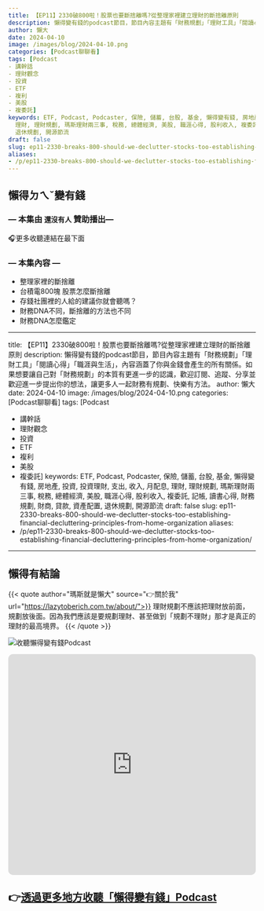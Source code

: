 ```yaml
---
title: 【EP11】2330破800啦！股票也要斷捨離嗎?從整理家裡建立理財的斷捨離原則
description: 懶得變有錢的podcast節目，節目內容主題有「財務規劃」「理財工具」「閱讀心得」「職涯與生活」，內容涵蓋了你與金錢會產生的所有關係。如果想要讓自己對「財務規劃」的本質有更進一步的認識，歡迎訂閱、追蹤、分享並歡迎進一步提出你的想法，讓更多人一起財務有規劃、快樂有方法。
author: 懶大
date: 2024-04-10
image: /images/blog/2024-04-10.png
categories: [Podcast聊聊看]
tags: [Podcast
- 講幹話
- 理財觀念
- 投資
- ETF
- 複利
- 美股
- 複委託]
keywords: ETF, Podcast, Podcaster, 保險, 儲蓄, 台股, 基金, 懶得變有錢, 房地產, 投資, 投資理財, 支出, 收入, 月配息,
  理財, 理財規劃, 瑪斯理財兩三事, 稅務, 總體經濟, 美股, 職涯心得, 股利收入, 複委託, 記帳, 讀書心得, 財務規劃, 財商, 貸款, 資產配置,
  退休規劃, 開源節流
draft: false
slug: ep11-2330-breaks-800-should-we-declutter-stocks-too-establishing-financial-decluttering-principles-from-home-organization
aliases:
- /p/ep11-2330-breaks-800-should-we-declutter-stocks-too-establishing-financial-decluttering-principles-from-home-organization/
---
```

## 懶得ㄉㄟˇ變有錢

### — 本集由 `還沒有人` 贊助播出—

🎧更多收聽連結在最下面

### — **本集內容** —

- 整理家裡的斷捨離
- 台積電800塊 股票怎麼斷捨離
- 存錢社團裡的人給的建議你就會聽嗎？
- 財務DNA不同，斷捨離的方法也不同
- 財務DNA怎麼鑑定

---
title: 【EP11】2330破800啦！股票也要斷捨離嗎?從整理家裡建立理財的斷捨離原則
description: 懶得變有錢的podcast節目，節目內容主題有「財務規劃」「理財工具」「閱讀心得」「職涯與生活」，內容涵蓋了你與金錢會產生的所有關係。如果想要讓自己對「財務規劃」的本質有更進一步的認識，歡迎訂閱、追蹤、分享並歡迎進一步提出你的想法，讓更多人一起財務有規劃、快樂有方法。
author: 懶大
date: 2024-04-10
image: /images/blog/2024-04-10.png
categories: [Podcast聊聊看]
tags: [Podcast
- 講幹話
- 理財觀念
- 投資
- ETF
- 複利
- 美股
- 複委託]
keywords: ETF, Podcast, Podcaster, 保險, 儲蓄, 台股, 基金, 懶得變有錢, 房地產, 投資, 投資理財, 支出, 收入, 月配息,
  理財, 理財規劃, 瑪斯理財兩三事, 稅務, 總體經濟, 美股, 職涯心得, 股利收入, 複委託, 記帳, 讀書心得, 財務規劃, 財商, 貸款, 資產配置,
  退休規劃, 開源節流
draft: false
slug: ep11-2330-breaks-800-should-we-declutter-stocks-too-establishing-financial-decluttering-principles-from-home-organization
aliases:
- /p/ep11-2330-breaks-800-should-we-declutter-stocks-too-establishing-financial-decluttering-principles-from-home-organization/
---


## 懶得有結論


{{< quote author="瑪斯就是懶大" source="👉關於我" url="https://lazytoberich.com.tw/about/">}}
理財規劃不應該把理財放前面，規劃放後面。因為我們應該是要規劃理財、甚至做到「規劃不理財」那才是真正的理財的最高境界。
{{< /quote >}}


![收聽懶得變有錢Podcast](/images/blog/lazytoberich.svg)


<iframe id="embedPlayer" src="https://embed.podcasts.apple.com/us/podcast/%E6%87%B6%E5%BE%97%E8%AE%8A%E6%9C%89%E9%8C%A2/id1707756115?itsct=podcast_box_player&amp;itscg=30200&amp;ls=1&amp;theme=auto" height="450px" frameborder="0" sandbox="allow-forms allow-popups allow-same-origin allow-scripts allow-top-navigation-by-user-activation" allow="autoplay *; encrypted-media *; clipboard-write" style="width: 100%; max-width: 660px; overflow: hidden; border-radius: 10px; transform: translateZ(0px); animation: 2s ease 0s 6 normal none running loading-indicator; background-color: rgb(228, 228, 228);"></iframe>


## 👉[透過更多地方收聽「懶得變有錢」Podcast](https://solink.soundon.fm/lazytoberich)
